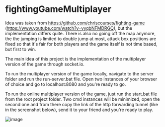 # fightingGameMultiplayer
 
Idea was taken from https://github.com/chriscourses/fighting-game (https://www.youtube.com/watch?v=vyqbNFMDRGQ), but the implementation differs quite. 
There is also no going off the map anymore, the the jumping is limited to double jump at most, attack box positions are fixed so that it's fair for both players and the game itself is not time based, but first to win. 

The main idea of this project is the implementation of the multiplayer version of the game through socket.io.

To run the multiplayer version of the game locally, navigate to the server folder and run the run-server.bat file. Open two instances of your browser of choice and go to localhost:8080 and you're ready to go.

To run the online multiplayer version of the game, just run the start.bat file from the root project folder. Two cmd instances will be minimized, open the second one and from there copy the link of the http forwarding tunnel (like in the screenshot below), send it to your friend and you're ready to play.

![image](https://user-images.githubusercontent.com/52751615/180606667-a7aac5eb-c194-42f4-b80c-a0a5c21c2cba.png)
